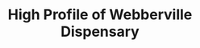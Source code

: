 ---
title: "High Profile of Webberville Dispensary"
url: /webberville/high-profile-of-webberville-dispensary/
shop: cannabis
---
